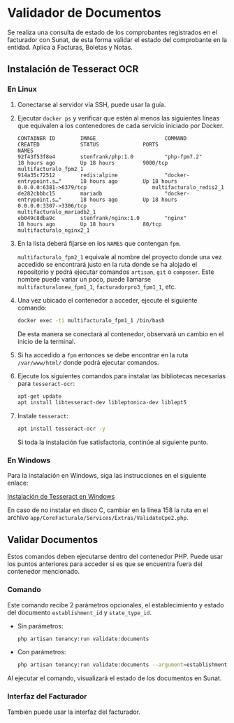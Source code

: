 # Validador de Documentos

Se realiza una consulta de estado de los comprobantes registrados en el facturador con Sunat, de esta forma validar el estado del comprobante en la entidad. Aplica a Facturas, Boletas y Notas.

## Instalación de Tesseract OCR

### En Linux

1. Conectarse al servidor vía SSH, puede usar la guía.
2. Ejecutar `docker ps` y verificar que estén al menos las siguientes líneas que equivalen a los contenedores de cada servicio iniciado por Docker.

    ```plaintext
    CONTAINER ID        IMAGE                      COMMAND                     CREATED             STATUS              PORTS                                      NAMES
    92f43f53f8e4        stenfrank/php:1.0          "php-fpm7.2"                18 hours ago        Up 18 hours         9000/tcp                                   multifacturalo_fpm2_1
    914a35c72512        redis:alpine               "docker-entrypoint.s…"      18 hours ago        Up 18 hours         0.0.0.0:6381->6379/tcp                     multifacturalo_redis2_1
    de282cbbbc15        mariadb                    "docker-entrypoint.s…"      18 hours ago        Up 18 hours         0.0.0.0:3307->3306/tcp                     multifacturalo_mariadb2_1
    eb049c8dba9c        stenfrank/nginx:1.0        "nginx"                     18 hours ago        Up 18 hours         80/tcp                                     multifacturalo_nginx2_1
    ```

3. En la lista deberá fijarse en los `NAMES` que contengan `fpm`.

    `multifacturalo_fpm2_1` equivale al nombre del proyecto donde una vez accedido se encontrará justo en la ruta donde se ha alojado el repositorio y podrá ejecutar comandos `artisan`, `git` o `composer`. Este nombre puede variar un poco, puede llamarse `multifacturalonew_fpm1_1`, `facturadorpro3_fpm1_1`, etc.

4. Una vez ubicado el contenedor a acceder, ejecute el siguiente comando:

    ```bash
    docker exec -ti multifacturalo_fpm1_1 /bin/bash
    ```

    De esta manera se conectará al contenedor, observará un cambio en el inicio de la terminal.

5. Si ha accedido a `fpm` entonces se debe encontrar en la ruta `/var/www/html/` donde podrá ejecutar comandos.

6. Ejecute los siguientes comandos para instalar las bibliotecas necesarias para `tesseract-ocr`:

    ```bash
    apt-get update
    apt install libtesseract-dev libleptonica-dev liblept5
    ```

7. Instale `tesseract`:

    ```bash
    apt install tesseract-ocr -y
    ```

    Si toda la instalación fue satisfactoria, continúe al siguiente punto.

### En Windows

Para la instalación en Windows, siga las instrucciones en el siguiente enlace:

[Instalación de Tesseract en Windows](https://github.com/UB-Mannheim/tesseract/wiki)

En caso de no instalar en disco C, cambiar en la línea 158 la ruta en el archivo `app/CoreFacturalo/Services/Extras/ValidateCpe2.php`.

## Validar Documentos

Estos comandos deben ejecutarse dentro del contenedor PHP. Puede usar los puntos anteriores para acceder si es que se encuentra fuera del contenedor mencionado.

### Comando

Este comando recibe 2 parámetros opcionales, el establecimiento y estado del documento `establishment_id` y `state_type_id`.

- Sin parámetros: 

    ```bash
    php artisan tenancy:run validate:documents
    ```

- Con parámetros:

    ```bash
    php artisan tenancy:run validate:documents --argument=establishment_id=1 --argument=state_type_id=05
    ```

Al ejecutar el comando, visualizará el estado de los documentos en Sunat.

### Interfaz del Facturador

También puede usar la interfaz del facturador.
